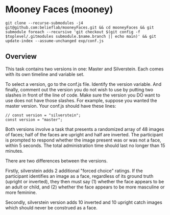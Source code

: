 # Mooney Faces (mooney)

```
git clone --recurse-submodules -j4 git@github.com:belieflab/mooneyFaces.git && cd mooneyFaces && git submodule foreach --recursive 'git checkout $(git config -f $toplevel/.gitmodules submodule.$name.branch || echo main)' && git update-index --assume-unchanged exp/conf.js
```

## Overview 
This task contains two versions in one: Master and Silverstein. Each comes with its own timeline and variable set. 

To select a version, go to the conf.js file. Identify the version variable. And finally, comment out the version you do not wish to use by putting two slashes in front of the line of code. Make sure the version you DO want to use does not have those slashes. For example, suppose you wanted the master version. Your conf.js should have these lines:

```
// const version = "silverstein";
const version = "master";
```

Both versions involve a task that presents a randomized array of 48 images of faces; half of the faces are upright and half are inverted. The participant is prompted to respond whether the image present was or was not a face, within 5 seconds. The total administration time should last no longer than 15 minutes.

There are two differences between the versions. 

Firstly, silverstein adds 2 additional "forced choice" ratings. If the participant identifies an image as a face, regardless of its ground truth (upright or inverted), they then must say (1) whether the face appears to be an adult or child, and (2) whether the face appears to be more masculine or more feminine.

Secondly, silverstein version adds 10 inverted and 10 upright catch images which should never be construed as a face.
